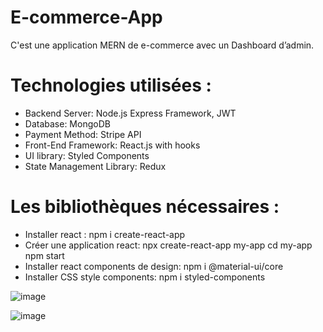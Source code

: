 # E-commerce-App
C'est une application MERN de e-commerce avec un Dashboard d’admin.


# Technologies utilisées : 
* Backend Server: Node.js Express Framework, JWT 
* Database: MongoDB 
* Payment Method: Stripe API 
* Front-End Framework: React.js with hooks 
* UI library: Styled Components 
* State Management Library: Redux


# Les bibliothèques nécessaires : 
* Installer react : 
npm i create-react-app 
* Créer une application react: 
npx create-react-app my-app
cd my-app 
npm start 
* Installer react components de design: 
npm i @material-ui/core 
* Installer CSS style components: 
npm i styled-components

![image](https://user-images.githubusercontent.com/57661841/167252231-5ab690eb-e8e4-4a7e-935f-403513b404a2.png)

![image](https://user-images.githubusercontent.com/57661841/167252356-c21f4c5b-fb8b-419f-9995-71866261ffb6.png)

